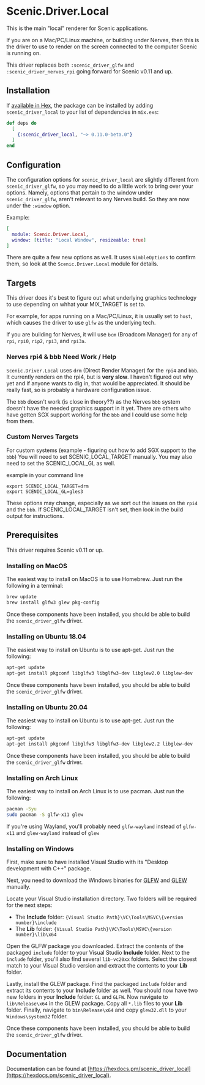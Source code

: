 # Scenic.Driver.Local

This is the main "local" renderer for Scenic applications.

If you are on a Mac/PC/Linux machine, or building under Nerves, then this is the driver to use to render on the screen connected to the computer Scenic is running on.

This driver replaces both `:scenic_driver_glfw` and `:scenic_driver_nerves_rpi` going forward for Scenic v0.11 and up.


## Installation

If [available in Hex](https://hex.pm/docs/publish), the package can be installed
by adding `scenic_driver_local` to your list of dependencies in `mix.exs`:

```elixir
def deps do
  [
    {:scenic_driver_local, "~> 0.11.0-beta.0"}
  ]
end
```

## Configuration

The configuration options for `scenic_driver_local` are slightly different from `scenic_driver_glfw`, so you may need to do a little work to bring over your options. Namely, options that pertain to the window under `scenic_driver_glfw`, aren't relevant to any Nerves build. So they are now under the `:window` option.

Example:

```elixir
[
  module: Scenic.Driver.Local,
  window: [title: "Local Window", resizeable: true]
]
```

There are quite a few new options as well. It uses `NimbleOptions` to confirm them, so look at the `Scenic.Driver.Local` module for details.

## Targets

This driver does it's best to figure out what underlying graphics technology to use depending on whhat your MIX_TARGET is set to.

For example, for apps running on a Mac/PC/Linux, it is usually set to `host`, which causes the driver to use `glfw` as the underlying tech.

If you are building for Nerves, it will use `bcm` (Broadcom Manager) for any of `rpi`, `rpi0`, `rip2`, `rpi3`, and `rpi3a`.

### Nerves rpi4 & bbb Need Work / Help
`Scenic.Driver.Local` uses `drm` (Direct Render Manager) for the `rpi4` and `bbb`. It currently renders on the rpi4, but is __very slow__. I haven't figured out why yet and if anyone wants to dig in, that would be appreciated. It should be really fast, so is probably a hardware configuration issue.

The `bbb` doesn't work (is close in theory??) as the Nerves `bbb` system doesn't have the needed graphics support in it yet. There are others who have gotten SGX support working for the `bbb` and I could use some help from them.

### Custom Nerves Targets
For custom systems (example - figuring out how to add SGX support to the `bbb`) You will need to set SCENIC_LOCAL_TARGET manually. You may also need to set the SCENIC_LOCAL_GL as well.

example in your command line

```
export SCENIC_LOCAL_TARGET=drm
export SCENIC_LOCAL_GL=gles3
```

These options may change, especially as we sort out the issues on the `rpi4` and the `bbb`. If SCENIC_LOCAL_TARGET isn't set, then look in the build output for instructions.


## Prerequisites

This driver requires Scenic v0.11 or up.

### Installing on MacOS

The easiest way to install on MacOS is to use Homebrew. Just run the following in a terminal:

```bash
brew update
brew install glfw3 glew pkg-config
```


Once these components have been installed, you should be able to build the `scenic_driver_glfw` driver.

### Installing on Ubuntu 18.04

The easiest way to install on Ubuntu is to use apt-get. Just run the following:

```bash
apt-get update
apt-get install pkgconf libglfw3 libglfw3-dev libglew2.0 libglew-dev
```

Once these components have been installed, you should be able to build the `scenic_driver_glfw` driver.

### Installing on Ubuntu 20.04

The easiest way to install on Ubuntu is to use apt-get. Just run the following:

```bash
apt-get update
apt-get install pkgconf libglfw3 libglfw3-dev libglew2.2 libglew-dev
```

Once these components have been installed, you should be able to build the `scenic_driver_glfw` driver.

### Installing on Arch Linux

The easiest way to install on Arch Linux is to use pacman. Just run the following:


```bash
pacman -Syu
sudo pacman -S glfw-x11 glew
```

If you're using Wayland, you'll probably need `glfw-wayland` instead of `glfw-x11` and `glew-wayland` instead of `glew`

### Installing on Windows

First, make sure to have installed Visual Studio with its "Desktop development with C++" package.

Next, you need to download the Windows binaries for [GLFW](https://www.glfw.org/download.html) and [GLEW](http://glew.sourceforge.net/index.html) manually.

Locate your Visual Studio installation directory. Two folders will be required for the next steps:

* The **Include** folder: `{Visual Studio Path}\VC\Tools\MSVC\{version number}\include`
* The **Lib** folder: `{Visual Studio Path}\VC\Tools\MSVC\{version number}\lib\x64`

Open the GLFW package you downloaded. Extract the contents of the packaged `include` folder to your Visual Studio **Include** folder. Next to the `include` folder, you'll also find several `lib-vc20xx` folders. Select the closest match to your Visual Studio version and extract the contents to your **Lib** folder.

Lastly, install the GLEW package. Find the packaged `include` folder and extract its contents to your **Include** folder as well. You should now have two new folders in your **Include** folder: `GL` and `GLFW`. Now navigate to `lib\Release\x64` in the GLEW package. Copy all `*.lib` files to your **Lib** folder. Finally, navigate to `bin\Release\x64` and copy `glew32.dll` to your `Windows\system32` folder.

Once these components have been installed, you should be able to build the `scenic_driver_glfw` driver.


## Documentation

Documentation can be found at [https://hexdocs.pm/scenic_driver_local](https://hexdocs.pm/scenic_driver_local).

